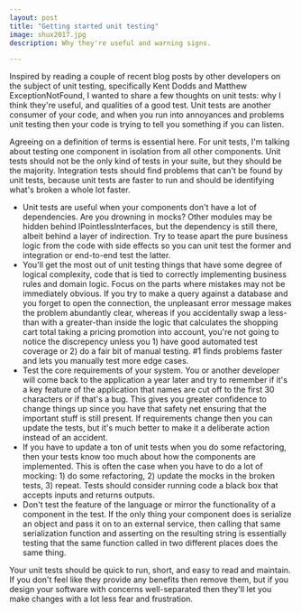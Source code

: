 ```yaml
---
layout: post
title: "Getting started unit testing"
image: shux2017.jpg
description: Why they're useful and warning signs.

---
```


Inspired by reading a couple of recent blog posts by other developers on the subject of unit testing, specifically Kent Dodds and Matthew ExceptionNotFound, I wanted to share a few thoughts on unit tests: why I think they're useful, and qualities of a good test. Unit tests are another consumer of your code, and when you run into annoyances and problems unit testing then your code is trying to tell you something if you can listen.

Agreeing on a definition of terms is essential here. For unit tests, I'm talking about testing one component in isolation from all other components. Unit tests should not be the only kind of tests in your suite, but they should be the majority. Integration tests should find problems that can't be found by unit tests, because unit tests are faster to run and should be identifying what's broken a whole lot faster.

* Unit tests are useful when your components don't have a lot of dependencies. Are you drowning in mocks? Other modules may be hidden behind IPointlessInterfaces, but the dependency is still there, albeit behind a layer of indirection. Try to tease apart the pure business logic from the code with side effects so you can unit test the former and integration or end-to-end test the latter.
* You'll get the most out of unit testing things that have some degree of logical complexity, code that is tied to correctly implementing business rules and domain logic. Focus on the parts where mistakes may not be immediately obvious. If you try to make a query against a database and you forget to open the connection, the unpleasant error message makes the problem abundantly clear, whereas if you accidentally swap a less-than with a greater-than inside the logic that calculates the shopping cart total taking a pricing promotion into account, you're not going to notice the discrepency unless you 1) have good automated test coverage or 2) do a fair bit of manual testing. #1 finds problems faster and lets you manually test more edge cases.
* Test the core requirements of your system. You or another developer will come back to the application a year later and try to remember if it's a key feature of the application that names are cut off to the first 30 characters or if that's a bug. This gives you greater confidence to change things up since you have that safety net ensuring that the important stuff is still present. If requirements change then you can update the tests, but it's much better to make it a deliberate action instead of an accident.
* If you have to update a ton of unit tests when you do some refactoring, then your tests know too much about how the components are implemented. This is often the case when you have to do a lot of mocking: 1) do some refactoring, 2) update the mocks in the broken tests, 3) repeat. Tests should consider running code a black box that accepts inputs and returns outputs.
* Don't test the feature of the language or mirror the functionality of a component in the test. If the only thing your component does is serialize an object and pass it on to an external service, then calling that same serialization function and asserting on the resulting string is essentially testing that the same function called in two different places does the same thing.

Your unit tests should be quick to run, short, and easy to read and maintain. If you don't feel like they provide any benefits then remove them, but if you design your software with concerns well-separated then they'll let you make changes with a lot less fear and frustration.